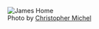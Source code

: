 <figure>
  <img src="/jameshome-02025.jpg" alt="James Home" />
  <figcaption>
    Photo by <a href="https://www.christophermichel.com/">Christopher Michel</a>
  </figcaption>
</figure>
